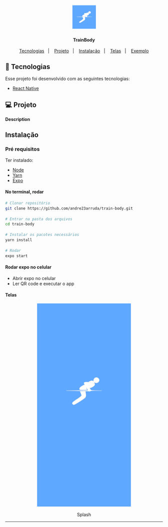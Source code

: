 <h1 align="center">
    <img alt="TrainBody" src="./.github/icon.svg" width="75px" />
</h1>

<h4 align="center">
    TrainBody
</h4>


<p align="center">
  <a href="#-tecnologias">Tecnologias</a>&nbsp;&nbsp;&nbsp;|&nbsp;&nbsp;&nbsp;
  <a href="#-projeto">Projeto</a>&nbsp;&nbsp;&nbsp;|&nbsp;&nbsp;&nbsp;
  <a href="#instalação">Instalação</a>&nbsp;&nbsp;&nbsp;|&nbsp;&nbsp;&nbsp;
  <a href="#telas">Telas</a>&nbsp;&nbsp;&nbsp;|&nbsp;&nbsp;&nbsp;
  <a href="#exemplo">Exemplo</a>
</p>


## 🚀 Tecnologias

Esse projeto foi desenvolvido com as seguintes tecnologias:
- [React Native](https://facebook.github.io/react-native/)



## 💻 Projeto
**Description**

## Instalação
### Pré requisitos
Ter instalado:
- [Node](https://nodejs.org/en/download/)
- [Yarn](https://classic.yarnpkg.com/en/docs/install/)
- [Expo](https://docs.expo.dev/get-started/installation/)


#### No terminal, rodar
```sh
# Clonar repositório
git clone https://github.com/andre23arruda/train-body.git

# Entrar na pasta dos arquivos
cd train-body

# Instalar os pacotes necessários
yarn install

# Rodar
expo start
```

#### Rodar expo no celular
- Abrir expo no celular
- Ler QR code e executar o app

#### Telas
<div align="center">
    <img alt="Splash" title="Splash" src=".github/splash.png" width="300px" />
</div>
<p align="center">Splash</p>
<hr>
